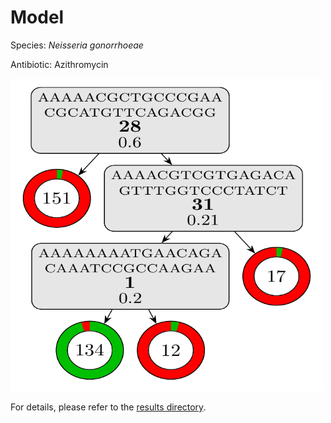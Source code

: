 
# Model

Species: *Neisseria gonorrhoeae*

Antibiotic: Azithromycin

<a href="./model.pdf"><img src="./model.png" width=500 height=500 /></a>

For details, please refer to the [results directory](../../../../../results/cart_b/neisseria%20gonorrhoeae/azithromycin/repeat_1/).

